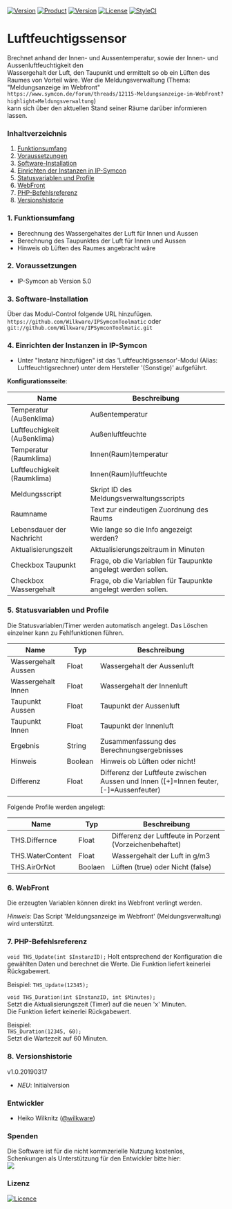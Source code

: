 [![Version](https://img.shields.io/badge/Symcon-PHP--Modul-red.svg)](https://www.symcon.de/service/dokumentation/entwicklerbereich/sdk-tools/sdk-php/)
[![Product](https://img.shields.io/badge/Symcon%20Version-5.0%20%3E-blue.svg)](https://www.symcon.de/produkt/)
[![Version](https://img.shields.io/badge/Modul%20Version-1.0.20170317-orange.svg)](https://github.com/Wilkware/IPSymconToolmatic)
[![License](https://img.shields.io/badge/License-CC%20BY--NC--SA%204.0-green.svg)](https://creativecommons.org/licenses/by-nc-sa/4.0/)
[![StyleCI](https://github.styleci.io/repos/76893952/shield?style=flat)](https://github.styleci.io/repos/76893952)

# Luftfeuchtigssensor
Brechnet anhand der Innen- und Aussentemperatur, sowie der Innen- und Aussenluftfeuchtigkeit den<br />
Wassergehalt der Luft, den Taupunkt und ermittelt so ob ein Lüften des Raumes von Vorteil wäre.
Wer die Meldungsverwaltung (Thema: "Meldungsanzeige im Webfront" `https://www.symcon.de/forum/threads/12115-Meldungsanzeige-im-WebFront?highlight=Meldungsverwaltung`)<br />
kann sich über den aktuellen Stand seiner Räume darüber informieren lassen.

### Inhaltverzeichnis

1. [Funktionsumfang](#1-funktionsumfang)
2. [Voraussetzungen](#2-voraussetzungen)
3. [Software-Installation](#3-software-installation)
4. [Einrichten der Instanzen in IP-Symcon](#4-einrichten-der-instanzen-in-ip-symcon)
5. [Statusvariablen und Profile](#5-statusvariablen-und-profile)
6. [WebFront](#6-webfront)
7. [PHP-Befehlsreferenz](#7-php-befehlsreferenz)
8. [Versionshistorie](#8-versionshistorie)

### 1. Funktionsumfang
* Berechnung des Wassergehaltes der Luft für Innen und Aussen
* Berechnung des Taupunktes der Luft für Innen und Aussen
* Hinweis ob Lüften des Raumes angebracht wäre

### 2. Voraussetzungen

- IP-Symcon ab Version 5.0

### 3. Software-Installation

Über das Modul-Control folgende URL hinzufügen.<br />
`https://github.com/Wilkware/IPSymconToolmatic` oder `git://github.com/Wilkware/IPSymconToolmatic.git`

### 4. Einrichten der Instanzen in IP-Symcon

- Unter "Instanz hinzufügen" ist das 'Luftfeuchtigssensor'-Modul (Alias: Luftfeuchtigsrechner) unter dem Hersteller '(Sonstige)' aufgeführt.

__Konfigurationsseite__:

Name                          | Beschreibung
------------------            | ---------------------------------
Temperatur (Außenklima)       | Außentemperatur
Luftfeuchigkeit (Außenklima)  | Außenluftfeuchte
Temperatur (Raumklima)        | Innen(Raum)temperatur
Luftfeuchigkeit (Raumklima)   | Innen(Raum)luftfeuchte
Meldungsscript                | Skript ID des Meldungsverwaltungsscripts
Raumname                      | Text zur eindeutigen Zuordnung des Raums
Lebensdauer der Nachricht     | Wie lange so die Info angezeigt werden?
Aktualisierungszeit           | Aktualisierungszeitraum in Minuten
Checkbox Taupunkt             | Frage, ob die Variablen für Taupunkte angelegt werden sollen.
Checkbox Wassergehalt         | Frage, ob die Variablen für Taupunkte angelegt werden sollen.


### 5. Statusvariablen und Profile

Die Statusvariablen/Timer werden automatisch angelegt. Das Löschen einzelner kann zu Fehlfunktionen führen.

Name                 | Typ       | Beschreibung
-------------------- | --------- | ----------------
Wassergehalt Aussen  | Float     | Wassergehalt der Aussenluft
Wassergehalt Innen   | Float     | Wassergehalt der Innenluft
Taupunkt Aussen      | Float     | Taupunkt der Aussenluft
Taupunkt Innen       | Float     | Taupunkt der Innenluft
Ergebnis             | String    | Zusammenfassung des Berechnungsergebnisses
Hinweis              | Boolean   | Hinweis ob Lüften oder nicht!
Differenz            | Float     | Differenz der Luftfeute zwischen Aussen und Innen ([+]=Innen feuter, [-]=Aussenfeuter)

Folgende Profile werden angelegt:

Name                 | Typ       | Beschreibung
-------------------- | --------- | ----------------
THS.Differnce        | Float     | Differenz der Luftfeute in Porzent (Vorzeichenbehaftet)
THS.WaterContent     | Float     | Wassergehalt der Luft in g/m3
THS.AirOrNot         | Boolaen   | Lüften (true) oder Nicht (false)

### 6. WebFront

Die erzeugten Variablen können direkt ins Webfront verlingt werden.<br />

_Hinweis:_ Das Script 'Meldungsanzeige im Webfront' (Meldungsverwaltung) wird unterstützt.

### 7. PHP-Befehlsreferenz

`void THS_Update(int $InstanzID);`
Holt entsprechend der Konfiguration die gewählten Daten und berechnet die Werte.
Die Funktion liefert keinerlei Rückgabewert.

Beispiel:
`THS_Update(12345);`

`void THS_Duration(int $InstanzID, int $Minutes);`<br />
Setzt die Aktualisierungszeit (Timer) auf die neuen 'x' Minuten.<br />
Die Funktion liefert keinerlei Rückgabewert.

Beispiel:<br />
`THS_Duration(12345, 60);`<br />
Setzt die Wartezeit auf 60 Minuten.

### 8. Versionshistorie

v1.0.20190317
* _NEU_: Initialversion

### Entwickler
* Heiko Wilknitz ([@wilkware](https://github.com/wilkware))

### Spenden
Die Software ist für die nicht kommzerielle Nutzung kostenlos, Schenkungen als Unterstützung für den Entwickler bitte hier:<br />
<a href="https://www.paypal.com/cgi-bin/webscr?cmd=_s-xclick&hosted_button_id=8816166" target="_blank"><img src="https://www.paypalobjects.com/de_DE/DE/i/btn/btn_donate_LG.gif" border="0" /></a>

### Lizenz
[![Licence](https://licensebuttons.net/i/l/by-nc-sa/transparent/00/00/00/88x31-e.png)](https://creativecommons.org/licenses/by-nc-sa/4.0/)
